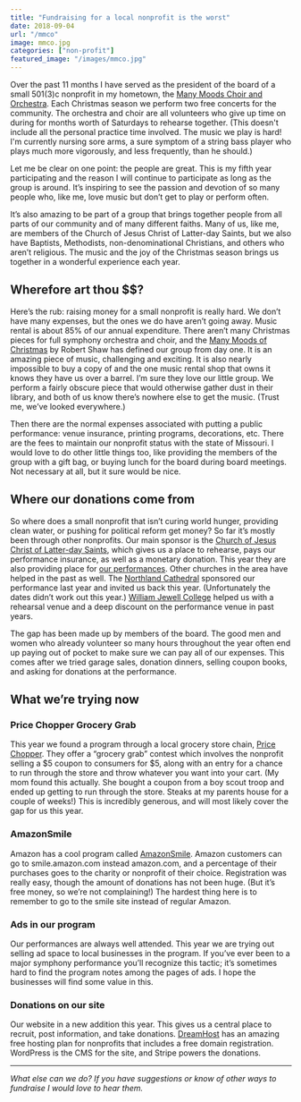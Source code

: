 ```yaml
---
title: "Fundraising for a local nonprofit is the worst"
date: 2018-09-04
url: "/mmco"
image: mmco.jpg
categories: ["non-profit"]
featured_image: "/images/mmco.jpg"
---
```


Over the past 11 months I have served as the president of the board of a small 501(3)c nonprofit in my hometown, the [Many Moods Choir and Orchestra](https://manymoods.xyz). Each Christmas season we perform two free concerts for the community. The orchestra and choir are all volunteers who give up time on during for months worth of Saturdays to rehearse together. (This doesn't include all the personal practice time involved. The music we play is hard! I'm currently nursing sore arms, a sure symptom of a string bass player who plays much more vigorously, and less frequently, than he should.)

Let me be clear on one point: the people are great. This is my fifth year participating and the reason I will continue to participate as long as the group is around. It’s inspiring to see the passion and devotion of so many people who, like me, love music but don’t get to play or perform often.

It’s also amazing to be part of a group that brings together people from all parts of our community and of many different faiths. Many of us, like me, are members of the Church of Jesus Christ of Latter-day Saints, but we also have Baptists, Methodists, non-denominational Christians, and others who aren’t religious. The music and the joy of the Christmas season brings us together in a wonderful experience each year.

## Wherefore art thou $$?
Here’s the rub: raising money for a small nonprofit is really hard. We don’t have many expenses, but the ones we do have aren’t going away. Music rental is about 85% of our annual expenditure.  There aren’t many Christmas pieces for full symphony orchestra and choir, and the [Many Moods of Christmas](https://en.wikipedia.org/wiki/The_Many_Moods_of_Christmas) by Robert Shaw has defined our group from day one. It is an amazing piece of music, challenging and exciting. It is also nearly impossible to buy a copy of and the one music rental shop that owns it knows they have us over a barrel. I’m sure they love our little group. We perform a fairly obscure piece that would otherwise gather dust in their library, and both of us know there’s nowhere else to get the music. (Trust me, we’ve looked everywhere.)

Then there are the normal expenses associated with putting a public performance: venue insurance, printing programs, decorations, etc. There are the fees to maintain our nonprofit status with the state of Missouri. I would love to do other little things too, like providing the members of the group with a gift bag, or buying lunch for the board during board meetings. Not necessary at all, but it sure would be nice.

## Where our donations come from
So where does a small nonprofit that isn’t curing world hunger, providing clean water, or pushing for political reform get money? So far it’s mostly been through other nonprofits. Our main sponsor is the [Church of Jesus Christ of Latter-day Saints](https://lds.org), which gives us a place to rehearse, pays our performance insurance, as well as a monetary donation. This year they are also providing place for [our performances](https://www.manymoods.xyz). Other churches in the area have helped in the past as well. The [Northland Cathedral](http://northlandcathedral.org) sponsored our performance last year and invited us back this year. (Unfortunately the dates didn’t work out this year.) [William Jewell College](https://www.jewell.edu) helped us with a rehearsal venue and a deep discount on the performance venue in past years.

The gap has been made up by members of the board. The good men and women who already volunteer so many hours throughout the year often end up paying out of pocket to make sure we can pay all of our expenses. This comes after we tried garage sales, donation dinners, selling coupon books, and asking for donations at the performance.

## What we’re trying now
### Price Chopper Grocery Grab
This year we found a program through a local grocery store chain, [Price Chopper](https://www.mypricechopper.com). They offer a “grocery grab” contest which involves the nonprofit selling a $5 coupon to consumers for $5, along with an entry for a chance to run through the store and throw whatever you want into your cart. (My mom found this actually. She bought a coupon from a boy scout troop and ended up getting to run through the store. Steaks at my parents house for a couple of weeks!) This is incredibly generous, and will most likely cover the gap for us this year.

### AmazonSmile
Amazon has a cool program called [AmazonSmile](https://www.amazon.com/gp/help/customer/display.html?nodeId=201365340). Amazon customers can go to smile.amazon.com instead amazon.com, and a percentage of their purchases goes to the charity or nonprofit of their choice. Registration was really easy, though the amount of donations has not been huge. (But it’s free money, so we’re not complaining!) The hardest thing here is to remember to go to the smile site instead of regular Amazon.

### Ads in our program
Our performances are always well attended. This year we are trying out selling ad space to local businesses in the program. If you’ve ever been to a major symphony performance you’ll recognize this tactic; it’s sometimes hard to find the program notes among the pages of ads. I hope the businesses will find some value in this.

### Donations on our site
Our website in a new addition this year. This gives us a central place to recruit, post information, and take donations. [DreamHost](https://mbsy.co/dreamhost/42547547) has an amazing free hosting plan for nonprofits that includes a free domain registration. WordPress is the CMS for the site, and Stripe powers the donations.

-----
*What else can we do? If you have suggestions or know of other ways to fundraise I would love to hear them.*
